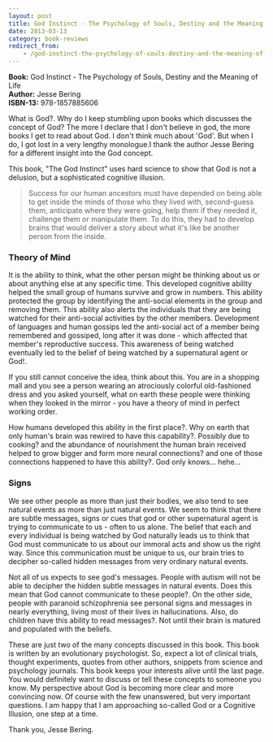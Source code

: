 ```yaml
---
layout: post
title: God Instinct - The Psychology of Souls, Destiny and the Meaning of Life
date: 2013-03-13
category: book-reviews
redirect_from:
    - /god-instinct-the-psychology-of-souls-destiny-and-the-meaning-of-life-jesse-bering-book-review
---
```


**Book:** God Instinct - The Psychology of Souls, Destiny and the Meaning of Life  
**Author:** Jesse Bering  
**ISBN-13:** 978-1857885606

What is God?. Why do I keep stumbling upon books which discusses the concept of God? The more I declare that I don't believe in god, the more books I get to read about God. I don't think much about 'God'. But when I do, I got lost in a very lengthy monologue.I thank the author Jesse Bering for a different insight into the God concept.  
  
This book, "The God Instinct" uses hard science to show that God is not a delusion, but a sophisticated cognitive illusion.  

> Success for our human ancestors must have depended on being able to get inside the minds of those who they lived with, second-guess them, anticipate where they were going, help them if they needed it, challenge them or manipulate them. To do this, they had to develop brains that would deliver a story about what it's like be another person from the inside.  

### Theory of Mind

It is the ability to think, what the other person might be thinking about us or about anything else at any specific time. This developed cognitive ability helped the small group of humans survive and grow in numbers. This ability protected the group by identifying the anti-social elements in the group and removing them. This ability also alerts the individuals that they are being watched for their anti-social activities by the other members. Development of languages and human gossips led the anti-social act of a member being remembered and gossiped, long after it was done - which affected that member's reproductive success. This awareness of being watched eventually led to the belief of being watched by a supernatural agent or God!.  
  
If you still cannot conceive the idea, think about this. You are in a shopping mall and you see a person wearing an atrociously colorful old-fashioned dress and you asked yourself, what on earth these people were thinking when they looked in the mirror - you have a theory of mind in perfect working order.   
  
How humans developed this ability in the first place?. Why on earth that only human's brain was rewired to have this capability?. Possibly due to cooking? and the abundance of nourishment the human brain received helped to grow bigger and form more neural connections? and one of those connections happened to have this ability?. God only knows... hehe...  
  
### Signs  

We see other people as more than just their bodies, we also tend to see natural events as more than just natural events. We seem to think that there are subtle messages, signs or cues that god or other supernatural agent is trying to communicate to us - often to us alone. The belief that each and every individual is being watched by God naturally leads us to think that God must communicate to us about our immoral acts and show us the right way. Since this communication must be unique to us, our brain tries to decipher so-called hidden messages from very ordinary natural events.   
  
Not all of us expects to see god's messages. People with autism will not be able to decipher the hidden subtle messages in natural events. Does this mean that God cannot communicate to these people?. On the other side, people with paranoid schizophrenia see personal signs and messages in nearly everything, living most of their lives in hallucinations. Also, do children have this ability to read messages?. Not until their brain is matured and populated with the beliefs.   
  
These are just two of the many concepts discussed in this book. This book is written by an evolutionary psychologist. So, expect a lot of clinical trials, thought experiments, quotes from other authors, snippets from science and psychology journals. This book keeps your interests alive until the last page. You would definitely want to discuss or tell these concepts to someone you know. My perspective about God is becoming more clear and more convincing now. Of course with the few unanswered, but very important questions. I am happy that I am approaching so-called God or a Cognitive Illusion, one step at a time.  
  
Thank you, Jesse Bering.  
